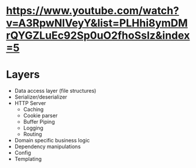 # <https://www.youtube.com/watch?v=A3RpwNlVeyY&list=PLHhi8ymDMrQYGZLuEc92Sp0uO2fhoSslz&index=5>

# Layers

- Data access layer (file structures)
- Serializer/deserializer
- HTTP Server
  - Caching
  - Cookie parser
  - Buffer Piping
  - Logging
  - Routing
- Domain specific business logic
- Dependency manipulations
- Config
- Templating
